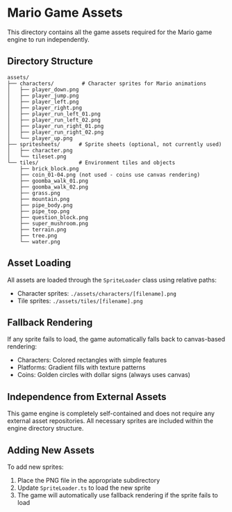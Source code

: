 # Mario Game Assets

This directory contains all the game assets required for the Mario game engine to run independently.

## Directory Structure

```
assets/
├── characters/         # Character sprites for Mario animations
│   ├── player_down.png
│   ├── player_jump.png
│   ├── player_left.png
│   ├── player_right.png
│   ├── player_run_left_01.png
│   ├── player_run_left_02.png
│   ├── player_run_right_01.png
│   ├── player_run_right_02.png
│   └── player_up.png
├── spritesheets/      # Sprite sheets (optional, not currently used)
│   ├── character.png
│   └── tileset.png
└── tiles/             # Environment tiles and objects
    ├── brick_block.png
    ├── coin_01-04.png (not used - coins use canvas rendering)
    ├── goomba_walk_01.png
    ├── goomba_walk_02.png
    ├── grass.png
    ├── mountain.png
    ├── pipe_body.png
    ├── pipe_top.png
    ├── question_block.png
    ├── super_mushroom.png
    ├── terrain.png
    ├── tree.png
    └── water.png
```

## Asset Loading

All assets are loaded through the `SpriteLoader` class using relative paths:
- Character sprites: `./assets/characters/[filename].png`
- Tile sprites: `./assets/tiles/[filename].png`

## Fallback Rendering

If any sprite fails to load, the game automatically falls back to canvas-based rendering:
- Characters: Colored rectangles with simple features
- Platforms: Gradient fills with texture patterns
- Coins: Golden circles with dollar signs (always uses canvas)

## Independence from External Assets

This game engine is completely self-contained and does not require any external asset repositories. All necessary sprites are included within the engine directory structure.

## Adding New Assets

To add new sprites:
1. Place the PNG file in the appropriate subdirectory
2. Update `SpriteLoader.ts` to load the new sprite
3. The game will automatically use fallback rendering if the sprite fails to load